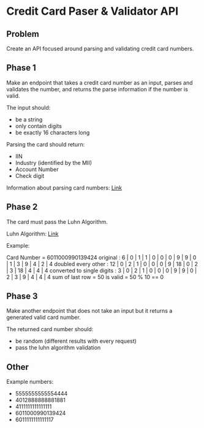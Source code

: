 # Credit Card Paser & Validator API

## Problem

Create an API focused around parsing and validating credit card numbers.

## Phase 1

Make an endpoint that takes a credit card number as an input, parses and validates the number, and returns the parse information if the number is valid.

The input should:

- be a string
- only contain digits
- be exactly 16 characters long

Parsing the card should return:

- IIN
- Industry (identified by the MII)
- Account Number
- Check digit

Information about parsing card numbers: [Link](https://chargebacks911.com/bank-identification-numbers/)

## Phase 2

The card must pass the Luhn Algorithm.

Luhn Algorithm: [Link](https://en.wikipedia.org/wiki/Luhn_algorithm)

Example:

Card Number = 6011000990139424
original                   : 6  | 0  | 1  | 1  | 0  | 0  | 0  | 9  | 9  | 0  | 1  | 3  | 9  | 4  | 2  | 4
doubled every other        : 12 | 0  | 2  | 1  | 0  | 0  | 0  | 9  | 18 | 0  | 2  | 3  | 18 | 4  | 4  | 4
converted to single digits : 3  | 0  | 2  | 1  | 0  | 0  | 0  | 9  | 9  | 0  | 2  | 3  | 9  | 4  | 4  | 4
sum of last row = 50
is valid = 50 % 10 == 0

## Phase 3

Make another endpoint that does not take an input but it returns a generated valid card number.

The returned card number should:

- be random (different results with every request)
- pass the luhn algorithm validation

## Other

Example numbers:

- 5555555555554444
- 4012888888881881
- 4111111111111111
- 6011000990139424
- 6011111111111117
